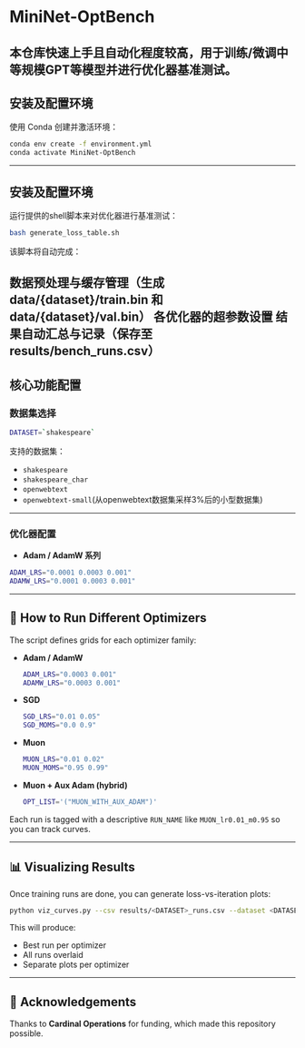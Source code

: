 # MiniNet-OptBench

本仓库快速上手且自动化程度较高，用于训练/微调中等规模GPT等模型并进行优化器基准测试。
---

## 安装及配置环境

使用 Conda 创建并激活环境：

```sh
conda env create -f environment.yml
conda activate MiniNet-OptBench
````

---

## 安装及配置环境

运行提供的shell脚本来对优化器进行基准测试：

```sh
bash generate_loss_table.sh
```

该脚本将自动完成：

数据预处理与缓存管理（生成 data/{dataset}/train.bin 和 data/{dataset}/val.bin）
各优化器的超参数设置
结果自动汇总与记录（保存至 results/bench_runs.csv）
---

## 核心功能配置

### 数据集选择

```bash
DATASET=`shakespeare`
```

支持的数据集：

* `shakespeare`
* `shakespeare_char`
* `openwebtext`
* `openwebtext-small`(从openwebtext数据集采样3%后的小型数据集)
---

### 优化器配置

* **Adam / AdamW 系列**

```bash
ADAM_LRS="0.0001 0.0003 0.001"   
ADAMW_LRS="0.0001 0.0003 0.001"
```

---




## 🔧 How to Run Different Optimizers

The script defines grids for each optimizer family:

* **Adam / AdamW**

  ```bash
  ADAM_LRS="0.0003 0.001" 
  ADAMW_LRS="0.0003 0.001"
  ```

* **SGD**

  ```bash
  SGD_LRS="0.01 0.05" 
  SGD_MOMS="0.0 0.9"
  ```

* **Muon**

  ```bash
  MUON_LRS="0.01 0.02" 
  MUON_MOMS="0.95 0.99"
  ```

* **Muon + Aux Adam (hybrid)**

  ```bash
  OPT_LIST='("MUON_WITH_AUX_ADAM")'
  ```

Each run is tagged with a descriptive `RUN_NAME` like `MUON_lr0.01_m0.95` so you can track curves.

---

## 📊 Visualizing Results

Once training runs are done, you can generate loss-vs-iteration plots:

```bash
python viz_curves.py --csv results/<DATASET>_runs.csv --dataset <DATASET> --split val_eval --outdir results/figs
```

This will produce:

* Best run per optimizer
* All runs overlaid
* Separate plots per optimizer

---

## 🙏 Acknowledgements

Thanks to **Cardinal Operations** for funding, which made this repository possible.